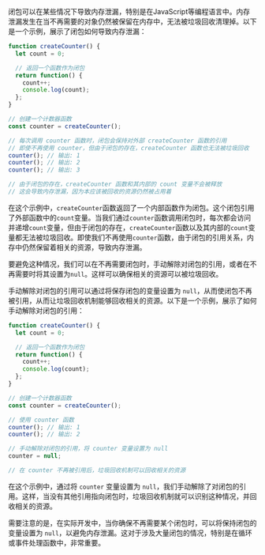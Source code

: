闭包可以在某些情况下导致内存泄漏，特别是在JavaScript等编程语言中。内存泄漏发生在当不再需要的对象仍然被保留在内存中，无法被垃圾回收清理掉。以下是一个示例，展示了闭包如何导致内存泄漏：

```javascript
function createCounter() {
  let count = 0;

  // 返回一个函数作为闭包
  return function() {
    count++;
    console.log(count);
  };
}

// 创建一个计数器函数
const counter = createCounter();

// 每次调用 counter 函数时，闭包会保持对外部 createCounter 函数的引用
// 即使不再使用 counter，但由于闭包的存在，createCounter 函数也无法被垃圾回收
counter(); // 输出: 1
counter(); // 输出: 2
counter(); // 输出: 3

// 由于闭包的存在，createCounter 函数和其内部的 count 变量不会被释放
// 这会导致内存泄漏，因为本应该被回收的资源仍然被占用着
```

在这个示例中，`createCounter`函数返回了一个内部函数作为闭包。这个闭包引用了外部函数中的`count`变量。当我们通过`counter`函数调用闭包时，每次都会访问并递增`count`变量，但由于闭包的存在，`createCounter`函数以及其内部的`count`变量都无法被垃圾回收。即使我们不再使用`counter`函数，由于闭包的引用关系，内存中仍然保留着相关的资源，导致内存泄漏。

要避免这种情况，我们可以在不再需要闭包时，手动解除对闭包的引用，或者在不再需要时将其设置为`null`。这样可以确保相关的资源可以被垃圾回收。


手动解除对闭包的引用可以通过将保存闭包的变量设置为 `null`，从而使闭包不再被引用，从而让垃圾回收机制能够回收相关的资源。以下是一个示例，展示了如何手动解除对闭包的引用：

```javascript
function createCounter() {
  let count = 0;

  // 返回一个函数作为闭包
  return function() {
    count++;
    console.log(count);
  };
}

// 创建一个计数器函数
const counter = createCounter();

// 使用 counter 函数
counter(); // 输出: 1
counter(); // 输出: 2

// 手动解除对闭包的引用，将 counter 变量设置为 null
counter = null;

// 在 counter 不再被引用后，垃圾回收机制可以回收相关的资源
```

在这个示例中，通过将 `counter` 变量设置为 `null`，我们手动解除了对闭包的引用。这样，当没有其他引用指向闭包时，垃圾回收机制就可以识别这种情况，并回收相关的资源。

需要注意的是，在实际开发中，当你确保不再需要某个闭包时，可以将保持闭包的变量设置为 `null`，以避免内存泄漏。这对于涉及大量闭包的情况，特别是在循环或事件处理函数中，非常重要。